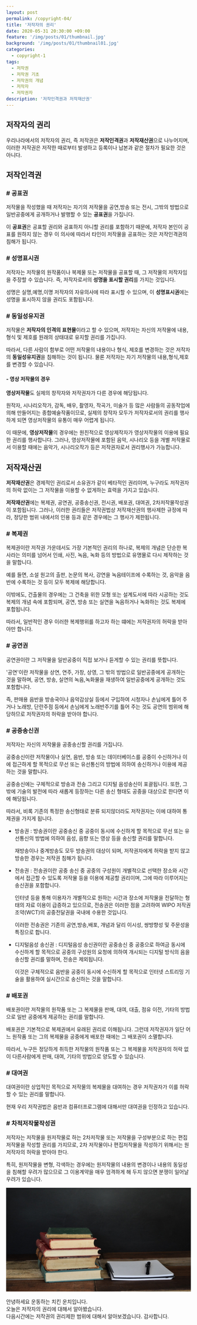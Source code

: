 ```yaml
---
layout: post
permalink: /copyright-04/
title: '저작자의 권리'
date: 2020-05-31 20:30:00 +09:00
feature: '/img/posts/01/thumbnail.jpg'
background: '/img/posts/01/thumbnail01.jpg'
categories:
  - copyright-1
tags:
  - 저작권
  - 저작권 기초
  - 저작권의 개념
  - 저작자
  - 저작권자
description: '저작인격권과 저작재산권'
---
```


## 저작자의 권리

우리나라에서의 저작자의 권리, 즉 저작권은 **저작인격권**과 **저작재산권**으로 나누어지며, 이러한 저작권은 저작한 때로부터 발생하고 등록이나 납본과 같은 절차가 필요한 것은 아니다.

## 저작인격권

### # 공표권

저작물을 작성했을 때 저작자는 자기의 저작물을 공연,방송 또는 전시, 그밖의 방법으로 일반공중에게 공개하거나 발행할 수 있는 **공표권**을 가집니다.

이 **공표권**은 공표할 권리와 공표하지 아니할 권리를 포함하기 때문에, 저작자 본인이 공표를 원하지 않는 경우 이 의사에 따라서 타인이 저작물을 공표하는 것은 저작인격권의 침해가 됩니다.

### # 성명표시권

저작자는 저작물의 원작품이나 복제물 또는 저작물을 공표할 때, 그 저작물의 저작자임을 주장할 수 있습니다. 즉, 저작자로서의 **성명을 표시할 권리**를 가지는 것입니다.

성명은 실명,예명,이명 저작자의 자유의사에 따라 표시할 수 있으며, 이 **성명표시권**에는 성명을 표시하지 않을 권리도 포함됩니다.

### # 동일성유지권

저작물은 **저작자의 인격의 표현물**이라고 할 수 있으며, 저작자는 자신의 저작물에 내용,형식 및 제호를 원래의 상태대로 유지할 권리를 가집니다.

따라서, 다른 사람이 함부로 어떤 저작물의 내용이나 형식, 제호를 변경하는 것은 저작자의 **동일성유지권**을 침해하는 것이 됩니다. 물론 저작자는 자기 저작물의 내용,형식,제호를 변경할 수 있습니다.

#### - 영상 저작물의 경우

**영상저작물**도 실제의 창작자와 저작권자가 다른 경우에 해당됩니다. 

원작자, 시나리오작가, 감독, 배우, 촬영자, 작곡가, 미술가 등 많은 사람들의 공동작업에 의해 만들어지는 종합예술작품이므로, 실제의 창작자 모두가 저작자로서의 권리를 행사하게 되면 영상저작물의 유통이 매우 어렵게 됩니다.

이 때문에, **영상저작물**의 경우에는 원친적으로 영상제작자가 영상저작물의 이용에 필요한 권리를 행사합니다. 그러나, 영상저작물에 포함된 음악, 시나리오 등을 개별 저작물로서 이용할 때에는 음악가, 시나리오작가 등은 저작권자로서 권리행사가 가능합니다.

## 저작재산권

**저작재산권**은 경제적인 권리로서 소유권가 같이 베타적인 권리이며, 누구라도 저작권자의 허락 없이는 그 저작물을 이용할 수 없게하는 효력을 가지고 있습니다.

**저작재산권**에는 복제권, 공연권, 공중송신권, 전시권, 배포권, 대여권, 2차저작물작성권이 포함됩니다. 그러나, 이러한 권리들은 저작권법상 저작재산권의 행사제한 규정에 따라, 정당한 범위 내에서의 인용 등과 같은 경우에는 그 행사가 제한됩니다.

### # 복제권

복제권이란 저작권 가운데서도 가장 기본적인 권리의 하나로, 복제의 개념은 단순한 복사라는 의미를 넘어서 인쇄, 사진, 녹음, 녹화 등의 방법으로 유명물로 다시 제작하는 것을 말합니다.

예를 들면, 소설 원고의 출판, 논문의 복사, 강연을 녹음테이프에 수록하는 것, 음악을 음반에 수록하는 것 등이 모두 복제에 해당합니다. 

이밖에도, 건출물의 경우에는 그 건축을 위한 모형 또는 설계도서에 따라 시공하는 것도 복제의 개념 속에 포함되며, 공연, 방송 또는 실연을 녹음하거나 녹화하는 것도 복제에 포합됩니다. 

따라서, 일반적인 경우 이러한 복제행위를 하고자 하는 떄에는 저작권자의 허락을 받아야만 합니다.

### # 공연권

공연권이란 그 저작물을 일반공중이 직접 보거나 듣게할 수 있는 권리를 뜻합니다.

'공연'이란 저작물을 상연, 연주, 가창, 상영, 그 밖의 방법으로 일반공중에게 공개하는 것을 말하며, 공연, 방송, 실연의 녹음,녹화물을 재생하여 일반공중에게 공개하는 것도 포함합니다. 

즉, 판매용 음반을 방송국이나 음악감상실 등에서 구입하여 시청자나 손님에게 틀어 주거나 노래방, 단란주점 등에서 손님에게 노래반주기를 틀어 주는 것도 공연의 범위에 해당하므로 저작권자의 허락을 받아야 합니다.

### # 공중송신권

저작자는 자신의 저작물을 공중송신할 권리를 가집니다.

공중송신이란 저작물이나 실연, 음반, 방송 또는 데이터베이스를 공중이 수신하거나 이에 접근하게 할 목적으로 무선 또는 유선통신의 방법에 의하여 송신하거나 이용에 제공하는 것을 말합니다.

공중송신에는 구체적으로 방송과 전송 그리고 디지털 음성송신이 포괄됩니다. 또한, 그밖에 기술의 발전에 따라 새롭게 등장하는 다른 송신 형태도 공중을 대상으로 한다면 이에 해당됩니다.

따라서, 비록 기존의 특정한 송신형태로 분류 되지않더라도 저작권자는 이에 대하여 통제권을 가지게 됩니다.

- 방송권 : 방송권이란 공중송신 중 공중이 동시에 수신하게 할 목적으로 무선 또는 유선통신의 방법에 의하여 음성, 음향 또는 영상 등을 송신할 권리를 말합니다. 

  재방송이나 중계방송도 모두 방송권의 대상이 되며, 저작권자에게 허락을 받지 않고 방송한 경우는 저작권 침해가 됩니다.

- 전송권 : 전송권이란 공중 송신 중 공중의 구성원이 개별적으로 선택한 장소와 시간에서 접근할 수 있도록 저작물 등을 이용에 제공할 권리이며, 그에 따라 이루어지는 송신권을 포함합니다. 

  인터넷 등을 통해 이용자가 개별적으로 원하는 시간과 장소에 저작물을 전달하는 형태의 자료 이용이 급증하고 있으므로, 전송권은 이러한 점을 고려하여 WIPO 저작권조약(WCT)의 공중전달권을 국내에 수용한 것입니다. 

  이러한 전송권은 기존의 공연,방송,배포, 개념과 달리 이시성, 쌍방향성 및 주문성을 특징으로 합니다.

- 디지털음성 송신권 : 디지털음성 송신권이란 공중송신 중 공중으로 하여금 동시에 수신하게 할 목적으로 공중의 구성원의 요청에 의하여 개시되는 디지털 방식의 음을 송신할 권리를 말하며, 전송은 제외됩니다.

  이것은 구체적으로 음반을 공중이 동시에 수신하게 할 목적으로 인터넷 스트리밍 기술을 활용하여 실시간으로 송신하는 것을 말합니다.

### # 배포권

배포권이란 저작물의 원작품 또는 그 복제물을 판매, 대여, 대출, 점유 이전, 기타의 방법으로 일반 공중에게 제공하는 권리를 말합니다.

배포권은 기본적으로 복제권에서 유래된 권리로 이해됩니다. 그런데 저작권자가 일단 어느 원작품 또는 그의 복제물을 공중에게 배포한 때에는 그 배포권이 소멸합니다.

따라서, 누구든 정당하게 취득한 저작물의 원작품 또는 그 복제물을 저작권자의 허락 없이 다른사람에게 판매, 대여, 기타의 방법으로 양도할 수 있습니다.

### # 대여권

대여권이란 상업적인 목적으로 저작물의 복제물을 대여하는 경우 저작권자가 이를 허락할 수 있는 권리를 말합니다.

현재 우리 저작권법은 음반과 컴퓨터프로그램에 대해서만 대여권을 인정하고 있습니다.

### # 차적저작물작성권

저작자는 저작물을 원저작물로 하는 2차저작물 또는 저작물을 구성부분으로 하는 편집저작물을 작성할 권리를 가지므로, 2차 저작물이나 편집저작물을 작성하기 위해서는 원저작자의 허락을 받아야 한다.

특히, 원저작물을 변형, 각색하는 경우에는 원저작물의 내용의 변경이나 내용의 동일성을 침해할 우려가 많으므로 그 이용계약을 매우 엄격하게 해 두지 않으면 분쟁이 일어날 우려가 있습니다.



![그림1](/img/posts/01/header.jpg)



안녕하세요 운동하는 치킨 운치입니다.<br>
오늘은 저작자의 권리에 대해서 알아봤습니다.<br>
다음시간에는 저작권의 권리제한 범위에 대해서 알아보겠습니다.
감사합니다.